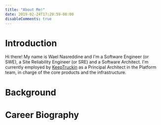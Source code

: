 ```yaml
---
title: "About Me!"
date: 2019-02-24T17:29:59-08:00
disableComments: true
---
```


# Introduction

Hi there! My name is Wael Nasreddine and I'm a Software Engineer (or SWE), a
Site Reliability Engineer (or SRE) and a Software Architect. I'm currently
employed by [KeepTruckin](https://KeepTruckin.com) as a Principal Architect in
the Platform team, in charge of the core products and the infrastructure.

# Background

# Career Biography

<!--

I've started learning development at the age 12. I owned a Casio Graph 100 back
then, and I've learned C and assembly in order to write programs for it. I've
been expanding my knoweldge ever since.

As a teen ager, I worked as a computer technician at a local company. That
taught me a lot about the machine at the hardware level, and allowed me to
expand my understanding of a typical program and the path such program must
follow. And one day, in the late '90s, I got exposed to Linux, my operating
system of choice since 2001.

Linux, in many ways, had an important impact on my carrer. And for that I think
it deserves it's own section in my career biography. In the early 2000's,
probably early 2004 

-->
